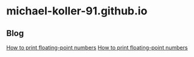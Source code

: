 # michael-koller-91.github.io

## Blog
[How to print floating-point numbers](./_posts/2023-03-26-how-to-print-floating-point-numbers.html)
[How to print floating-point numbers](./_posts/2023-03-26-how-to-print-floating-point-numbers.md)
